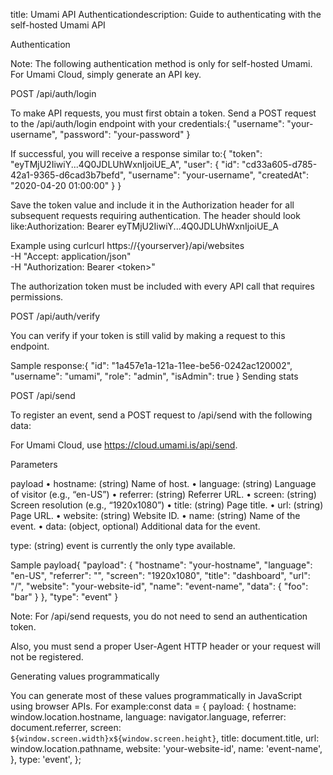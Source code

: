 title: Umami API Authenticationdescription: Guide to authenticating with the self-hosted Umami API

Authentication

Note: The following authentication method is only for self-hosted Umami. For Umami Cloud, simply generate an API key.

POST /api/auth/login⁠

To make API requests, you must first obtain a token. Send a POST⁠ request to the /api/auth/login⁠ endpoint with your credentials:{
"username": "your-username",
"password": "your-password"
}

If successful, you will receive a response similar to:{
"token": "eyTMjU2IiwiY...4Q0JDLUhWxnIjoiUE_A",
"user": {
"id": "cd33a605-d785-42a1-9365-d6cad3b7befd",
"username": "your-username",
"createdAt": "2020-04-20 01:00:00"
}
}

Save the token⁠ value and include it in the Authorization⁠ header for all subsequent requests requiring authentication. The header should look like:Authorization: Bearer eyTMjU2IiwiY...4Q0JDLUhWxnIjoiUE_A

Example using curl⁠curl https://{yourserver}/api/websites \
 -H "Accept: application/json" \
 -H "Authorization: Bearer &lt;token&gt;"

The authorization token must be included with every API call that requires permissions.

POST /api/auth/verify⁠

You can verify if your token is still valid by making a request to this endpoint.

Sample response:{
"id": "1a457e1a-121a-11ee-be56-0242ac120002",
"username": "umami",
"role": "admin",
"isAdmin": true
}
Sending stats

POST /api/send

To register an event⁠, send a POST⁠ request to /api/send⁠ with the following data:

For Umami Cloud, use https://cloud.umami.is/api/send⁠.

Parameters

payload
• hostname⁠: (string) Name of host.
• language⁠: (string) Language of visitor (e.g., “en-US”)
• referrer⁠: (string) Referrer URL.
• screen⁠: (string) Screen resolution (e.g., “1920x1080”)
• title⁠: (string) Page title.
• url⁠: (string) Page URL.
• website⁠: (string) Website ID.
• name⁠: (string) Name of the event.
• data⁠: (object, optional) Additional data for the event.

type: (string) event⁠ is currently the only type available.

Sample payload{
"payload": {
"hostname": "your-hostname",
"language": "en-US",
"referrer": "",
"screen": "1920x1080",
"title": "dashboard",
"url": "/",
"website": "your-website-id",
"name": "event-name",
"data": {
"foo": "bar"
}
},
"type": "event"
}

Note: For /api/send⁠ requests, you do not need to send an authentication token.

Also, you must send a proper User-Agent⁠ HTTP header or your request will not be registered.

Generating values programmatically

You can generate most of these values programmatically in JavaScript using browser APIs. For example:const data = {
payload: {
hostname: window.location.hostname,
language: navigator.language,
referrer: document.referrer,
screen: `${window.screen.width}x${window.screen.height}`,
title: document.title,
url: window.location.pathname,
website: 'your-website-id',
name: 'event-name',
},
type: 'event',
};
